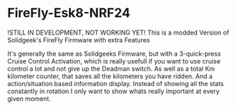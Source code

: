 # FireFly-Esk8-NRF24
!STILL IN DEVELOPMENT, NOT WORKING YET!
This is a modded Version of Solidgeek's FireFly Firmware with extra Features

It's generally the same as Solidgeeks Firmware, but with a 3-quick-press Cruise Control Activation, which is really usefull if you want
to use cruise control a lot and not give up the Deadman switch.
As well as a total Km kilometer counter, that saves all the kilometers you have ridden.
And a action/situation based information display. Instead of showing all the stats constantly in rotation I only want to show whats
really important at every given moment.
